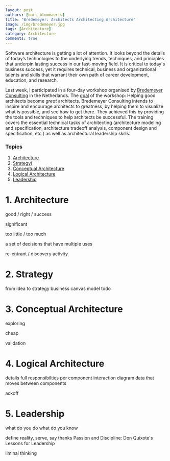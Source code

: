 ```yaml
---
layout: post
authors: [bart_blommaerts]
title: "Bredemeyer: Architects Architecting Architecture"
image: /img/bredemeyer.jpg
tags: [Architecture]
category: Architecture
comments: true
---
```


Software architecture is getting a lot of attention. 
It looks beyond the details of today’s technologies to the underlying trends, techniques, and principles that underpin lasting success in our fast-moving field.
It is critical to today's business success, yet it requires technical, business and organizational talents and skills that warrant their own path of career development, education, and research.

Last week, I participated in a four-day workshop organised by [Bredemeyer Consulting](http://www.bredemeyer.com/) in the Netherlands. 
The [goal](http://www.bredemeyer.com/contact.htm) of the workshop: Helping good architects become _great_ architects. 
Bredemeyer Consulting intends to inspire and encourage architects to greatness, by helping them to visualize what is possible, and see how to get there.
They achieved this by providing the tools and techniques to help architects be successful. 
The training covers the essential technical tasks of architecting (architecture modeling and specification, architecture tradeoff analysis, component design and specification, etc.) as well as architectural leadership skills.

### Topics

1. [Architecture](#1-architecture)
1. [Strategy)](#2-strategy)
1. [Conceptual Architecture](#3-conceptual-architecture)
1. [Logical Architecture](#4-logical-architecture)
1. [Leadership](#5-leadership)

# 1. Architecture

good / right / success

significant

too little / too much

a set of decisions that have multiple uses

re-entrant / discovery activity

# 2. Strategy

from idea to strategy
business canvas model
todo

# 3. Conceptual Architecture

exploring

cheap

validation

# 4. Logical Architecture

details full responsibilties per component
interaction diagram
data that moves between components

ackoff

# 5. Leadership

what do you do
what do you know

define reality, serve, say thanks
Passion and Discipline: Don Quixote's Lessons for Leadership

liminal thinking
